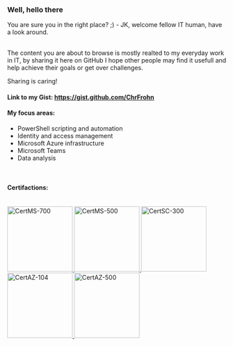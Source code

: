 ### Well, hello there
You are sure you in the right place? ;) - JK, welcome fellow IT human, have a look around.

<br>
The content you are about to browse is mostly realted to my everyday work in IT, by sharing it here on GitHub I hope other people may find it usefull and help achieve their goals or get over challenges. 

Sharing is caring!
<br>

#### Link to my Gist: https://gist.github.com/ChrFrohn


#### My focus areas:
* PowerShell scripting and automation
* Identity and access management
* Microsoft Azure infrastructure
* Microsoft Teams
* Data analysis

<br>

#### Certifactions:
<br>
<html>
   <body>
      <a href="https://www.credly.com/badges/274724d6-5322-400a-bc37-ee00fe5083e2">
         <img alt="CertMS-700" src="https://images.credly.com/size/680x680/images/59db067c-f0e9-44a8-bcc7-53a960274bfb/CERT-Associate-Microsoft365-Teams-Administrator.png"
         width=150" height="150">
      </a>
      <a href="https://www.credly.com/earner/earned/badge/939f9851-3a4b-4eea-a441-dbe36f246c99">
         <img alt="CertMS-500" src="https://images.credly.com/size/680x680/images/e1b12077-7be7-493a-8b7a-afa6e58182ce/microsoft365-security-administrator-associate-600x600.png"
         width=150" height="150">
      </a>
     <a href="https://www.credly.com/badges/bd7d2ca5-9d38-4180-b247-9f0c9391659f">
         <img alt="CertSC-300" src="https://images.credly.com/size/680x680/images/91295436-0704-4b98-8e1a-ef5f937bda21/identity-and-access-administrator-associate-600x600.png"
         width=150" height="150">
      </a>
      <a href="https://www.credly.com/badges/fa1cd6f8-b0f6-49b2-ac2d-4c9d7fca2eed">
         <img alt="CertAZ-104" src="https://images.credly.com/size/680x680/images/336eebfc-0ac3-4553-9a67-b402f491f185/azure-administrator-associate-600x600.png"
         width=150" height="150">
      </a>     
      <a href="https://www.credly.com/earner/earned/badge/13b84ca4-b640-40f6-8201-08fd8c52a551">
         <img alt="CertAZ-500" src="https://images.credly.com/size/340x340/images/1ad16b6f-2c71-4a2e-ae74-ec69c4766039/azure-security-engineer-associate600x600.png"
         width=150" height="150">
      </a>
   </body>
</html>

           
              

